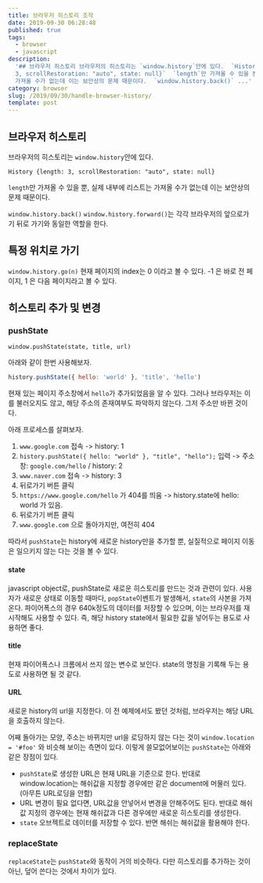 ```yaml
---
title: 브라우저 히스토리 조작
date: 2019-09-30 06:28:48
published: true
tags:
  - browser
  - javascript
description:
  '## 브라우저 히스토리 브라우저의 히스토리는 `window.history`안에 있다.  `History {length:
  3, scrollRestoration: "auto", state: null}`  `length`만 가져올 수 있을 뿐, 실제 내부에 리스트는
  가져올 수가 없는데 이는 보안상의 문제 때문이다.  `window.history.back()` ...'
category: browser
slug: /2019/09/30/handle-browser-history/
template: post
---
```


## 브라우저 히스토리

브라우저의 히스토리는 `window.history`안에 있다.

`History {length: 3, scrollRestoration: "auto", state: null}`

`length`만 가져올 수 있을 뿐, 실제 내부에 리스트는 가져올 수가 없는데 이는 보안상의 문제 때문이다.

`window.history.back()` `window.history.forward()`는 각각 브라우저의 앞으로가기 뒤로 가기와 동일한 역할을 한다.

## 특정 위치로 가기

`window.history.go(n)` 현재 페이지의 index는 0 이라고 볼 수 있다. -1 은 바로 전 페이지, 1 은 다음 페이지라고 볼 수 있다.

## 히스토리 추가 및 변경

### pushState

`window.pushState(state, title, url)`

아래와 같이 한번 사용해보자.

```javascript
history.pushState({ hello: 'world' }, 'title', 'hello')
```

현재 있는 페이지 주소창에서 `hello`가 추가되었음을 알 수 있다. 그러나 브라우저는 이를 불러오지도 않고, 해당 주소의 존재여부도 파악하지 않는다. 그저 주소만 바뀐 것이다.

아래 프로세스를 살펴보자.

1. `www.google.com` 접속 -> history: 1
2. `history.pushState({ hello: "world" }, "title", "hello");` 입력 -> 주소창: `google.com/hello` / history: 2
3. `www.naver.com` 접속 -> history: 3
4. 뒤로가기 버튼 클릭
5. `https://www.google.com/hello` 가 404를 띄움 -> history.state에 hello: world 가 있음.
6. 뒤로가기 버튼 클릭
7. `www.google.com` 으로 돌아가지만, 여전히 404

따라서 `pushState`는 history에 새로운 history만을 추가할 뿐, 실질적으로 페이지 이동은 일으키지 않는 다는 것을 볼 수 있다.

#### state

javascript object로, pushState로 새로운 히스토리를 만드는 것과 관련이 있다. 사용자가 새로운 상태로 이동할 때마다, `popState`이벤트가 발생해서, `state`의 사본을 가져온다. 파이어폭스의 경우 640k정도의 데이터를 저장할 수 있으며, 이는 브라우저를 재시작해도 사용할 수 있다. 즉, 해당 history state에서 필요한 값을 넣어두는 용도로 사용하면 좋다.

#### title

현재 파이어폭스나 크롬에서 쓰지 않는 변수로 보인다. state의 명칭을 기록해 두는 용도로 사용하면 될 것 같다.

#### URL

새로운 history의 url을 지정한다. 이 전 예제에서도 봤던 것처럼, 브라우저는 해당 URL을 호출하지 않는다.

어째 돌아가는 모양, 주소는 바뀌지만 url을 로딩하지 않는 다는 것이 `window.location = '#foo'` 와 비슷해 보이는 측면이 있다. 이렇게 쓸모없어보이는 `pushState`는 아래와 같은 장점이 있다.

- `pushState`로 생성한 URL은 현재 URL을 기준으로 한다. 반대로 window.location는 해쉬값을 지정할 경우에만 같은 document에 머물러 있다. (아무튼 URL로딩을 안함)
- URL 변경이 필요 없다면, URL값을 안넣어서 변경을 안해주어도 된다. 반대로 해쉬값 지정의 경우에는 현재 해쉬값과 다른 경우에만 새로운 히스토리를 생성한다.
- `state` 오브젝트로 데이터를 저장할 수 있다. 반면 해쉬는 해쉬값을 활용해야 한다.

### replaceState

`replaceState`는 `pushState`와 동작이 거의 비슷하다. 다만 히스토리를 추가하는 것이 아닌, 덮어 쓴다는 것에서 차이가 있다.
